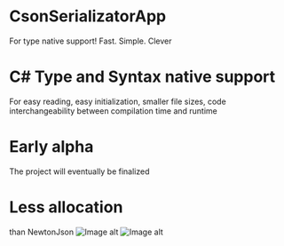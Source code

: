 # CsonSerializatorApp
For type native support!
Fast. Simple. Clever

# C# Type and Syntax native support
For easy reading, easy initialization, smaller file sizes, code interchangeability between compilation time and runtime

# Early alpha
The project will eventually be finalized

# Less allocation
than NewtonJson
![Image alt](https://github.com/mcpontorez/CsonSerializatorApp/raw/master/Readme/image_2020-09-08_19-23-21.png)
![Image alt](https://github.com/mcpontorez/CsonSerializatorApp/raw/master/Readme/image_2020-09-15_02-07-43.png)
